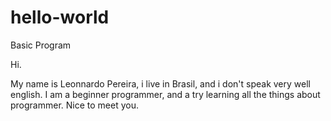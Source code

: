# hello-world
Basic Program

Hi.

My name is Leonnardo Pereira, i live in Brasil, and i don't speak very well english.
I am a beginner programmer, and a try learning all the things about programmer.
Nice to meet you.
